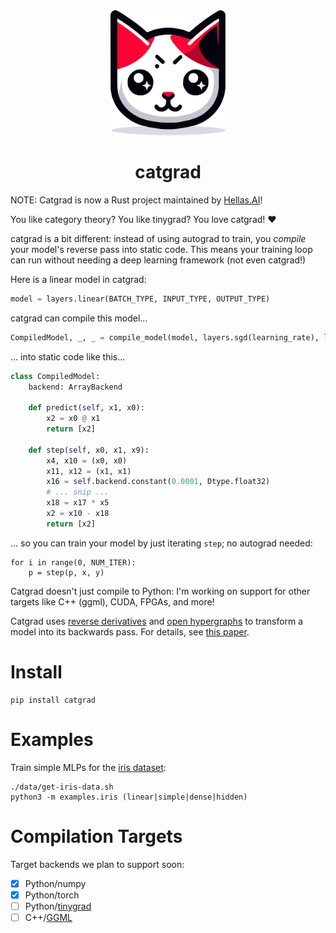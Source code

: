 <div align="center">
<img src="https://raw.githubusercontent.com/statusfailed/catgrad/master/docs/source/catgrad-logo.svg" height=200 />
<h1>catgrad</h1>
</div>

NOTE: Catgrad is now a Rust project maintained by [Hellas.AI](https://github.com/hellas-ai/catgrad)!

You like category theory? You like tinygrad? You love catgrad! ❤️

catgrad is a bit different: instead of using autograd to train, you *compile*
your model's reverse pass into static code.
This means your training loop can run without needing a deep learning framework
(not even catgrad!)

Here is a linear model in catgrad:

```python
model = layers.linear(BATCH_TYPE, INPUT_TYPE, OUTPUT_TYPE)
```

catgrad can compile this model...

```python
CompiledModel, _, _ = compile_model(model, layers.sgd(learning_rate), layers.mse)
```

... into static code like this...

```python
class CompiledModel:
    backend: ArrayBackend

    def predict(self, x1, x0):
        x2 = x0 @ x1
        return [x2]

    def step(self, x0, x1, x9):
        x4, x10 = (x0, x0)
        x11, x12 = (x1, x1)
        x16 = self.backend.constant(0.0001, Dtype.float32)
        # ... snip ...
        x18 = x17 * x5
        x2 = x10 - x18
        return [x2]
```

... so you can train your model by just iterating `step`; no autograd needed:

    for i in range(0, NUM_ITER):
        p = step(p, x, y)

Catgrad doesn't just compile to Python: I'm working on support for other targets like C++ (ggml), CUDA, FPGAs, and more!

Catgrad uses [reverse derivatives](https://arxiv.org/abs/1910.07065)
and [open hypergraphs](https://github.com/statusfailed/open-hypergraphs/)
to transform a model into its backwards pass.
For details, see [this paper](https://arxiv.org/abs/2305.01041).

# Install

    pip install catgrad

# Examples

Train simple MLPs for the
[iris dataset](https://archive.ics.uci.edu/dataset/53/iris):

    ./data/get-iris-data.sh
    python3 -m examples.iris (linear|simple|dense|hidden)

# Compilation Targets

Target backends we plan to support soon:

- [x] Python/numpy
- [x] Python/torch
- [ ] Python/[tinygrad](https://github.com/tinygrad/tinygrad/)
- [ ] C++/[GGML](https://github.com/ggerganov/ggml)

